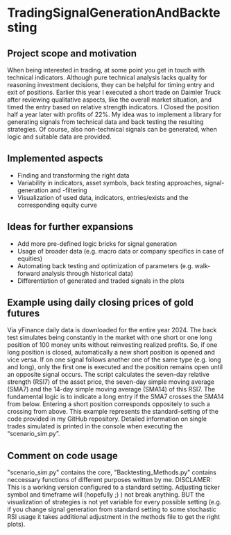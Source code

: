 # TradingSignalGenerationAndBacktesting

## Project scope and motivation
When being interested in trading, at some point you get in touch with technical indicators. Although pure technical analysis lacks quality for reasoning investment decisions, they can be helpful for timing entry and exit of positions. Earlier this year I executed a short trade on Daimler Truck after reviewing qualitative aspects, like the overall market situation, and timed the entry based on relative strength indicators. I Closed the position half a year later with profits of 22%. My idea was to implement a library for generating signals from technical data and back testing the resulting strategies. Of course, also non-technical signals can be generated, when logic and suitable data are provided.

## Implemented aspects
- Finding and transforming the right data
- Variability in indicators, asset symbols, back testing approaches, signal-generation and -filtering
- Visualization of used data, indicators, entries/exists and the corresponding equity curve

## Ideas for further expansions
- Add more pre-defined logic bricks for signal generation
- Usage of broader data (e.g. macro data or company specifics in case of equities)
- Automating back testing and optimization of parameters (e.g. walk-forward analysis through historical data)
- Differentiation of generated and traded signals in the plots

## Example using daily closing prices of gold futures
Via yFinance daily data is downloaded for the entire year 2024. The back test simulates being constantly in the market with one short or one long position of 100 money units without reinvesting realized profits. So, if one long position is closed, automatically a new short position is opened and vice versa. If on one signal follows another one of the same type (e.g. long and long), only the first one is executed and the position remains open until an opposite signal occurs. The script calculates the seven-day relative strength (RSI7) of the asset price, the seven-day simple moving average (SMA7) and the 14-day simple moving average (SMA14) of this RSI7.
The fundamental logic is to indicate a long entry if the SMA7 crosses the SMA14 from below. Entering a short position corresponds oppositely to such a crossing from above. 
This example represents the standard-setting of the code provided in my GitHub repository. Detailed information on single trades simulated is printed in the console when executing the “scenario_sim.py”.

## Comment on code usage
"scenario_sim.py" contains the core, "Backtesting_Methods.py" contains neccessary functions of different purposes written by me.
DISCLAMER: This is a working version configured to a standard setting. Adjusting ticker symbol and timeframe will (hopefully ;) ) not break anything. BUT the visualization of strategies is not yet variable for every possible setting (e.g. if you change signal generation from standard setting to some stochastic RSI usage it takes additional adjustment in the methods file to get the right plots).



